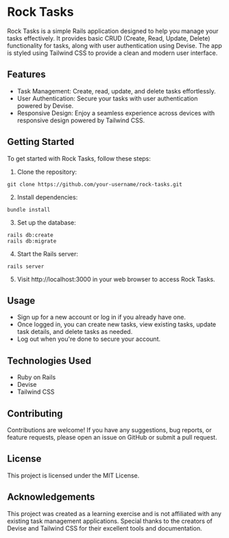 
# Rock Tasks
Rock Tasks is a simple Rails application designed to help you manage your tasks effectively. It provides basic CRUD (Create, Read, Update, Delete) functionality for tasks, along with user authentication using Devise. The app is styled using Tailwind CSS to provide a clean and modern user interface.

## Features
- Task Management: Create, read, update, and delete tasks effortlessly.
- User Authentication: Secure your tasks with user authentication powered by Devise.
- Responsive Design: Enjoy a seamless experience across devices with responsive design powered by Tailwind CSS.

## Getting Started
To get started with Rock Tasks, follow these steps:

1. Clone the repository:

```
git clone https://github.com/your-username/rock-tasks.git
```

2. Install dependencies:

```
bundle install
```

3. Set up the database:

```
rails db:create
rails db:migrate
```

4. Start the Rails server:

```
rails server
```

5. Visit http://localhost:3000 in your web browser to access Rock Tasks.

## Usage
- Sign up for a new account or log in if you already have one.
- Once logged in, you can create new tasks, view existing tasks, update task details, and delete tasks as needed.
- Log out when you're done to secure your account.

## Technologies Used
- Ruby on Rails
- Devise
- Tailwind CSS

## Contributing
Contributions are welcome! If you have any suggestions, bug reports, or feature requests, please open an issue on GitHub or submit a pull request.

## License
This project is licensed under the MIT License.

## Acknowledgements
This project was created as a learning exercise and is not affiliated with any existing task management applications.
Special thanks to the creators of Devise and Tailwind CSS for their excellent tools and documentation.
